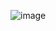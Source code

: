 ![image](https://github.com/dik654/Kubernetes_study/assets/33992354/cc9ed87f-0700-4cdf-a648-80919de02b9c)
